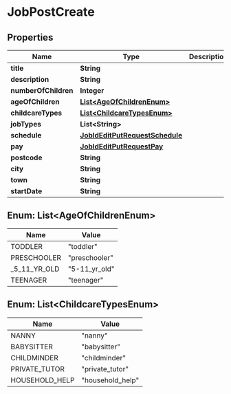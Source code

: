 

# JobPostCreate


## Properties

| Name | Type | Description | Notes |
|------------ | ------------- | ------------- | -------------|
|**title** | **String** |  |  |
|**description** | **String** |  |  |
|**numberOfChildren** | **Integer** |  |  |
|**ageOfChildren** | [**List&lt;AgeOfChildrenEnum&gt;**](#List&lt;AgeOfChildrenEnum&gt;) |  |  |
|**childcareTypes** | [**List&lt;ChildcareTypesEnum&gt;**](#List&lt;ChildcareTypesEnum&gt;) |  |  |
|**jobTypes** | **List&lt;String&gt;** |  |  |
|**schedule** | [**JobIdEditPutRequestSchedule**](JobIdEditPutRequestSchedule.md) |  |  |
|**pay** | [**JobIdEditPutRequestPay**](JobIdEditPutRequestPay.md) |  |  |
|**postcode** | **String** |  |  |
|**city** | **String** |  |  |
|**town** | **String** |  |  [optional] |
|**startDate** | **String** |  |  |



## Enum: List&lt;AgeOfChildrenEnum&gt;

| Name | Value |
|---- | -----|
| TODDLER | &quot;toddler&quot; |
| PRESCHOOLER | &quot;preschooler&quot; |
| _5_11_YR_OLD | &quot;5-11_yr_old&quot; |
| TEENAGER | &quot;teenager&quot; |



## Enum: List&lt;ChildcareTypesEnum&gt;

| Name | Value |
|---- | -----|
| NANNY | &quot;nanny&quot; |
| BABYSITTER | &quot;babysitter&quot; |
| CHILDMINDER | &quot;childminder&quot; |
| PRIVATE_TUTOR | &quot;private_tutor&quot; |
| HOUSEHOLD_HELP | &quot;household_help&quot; |



